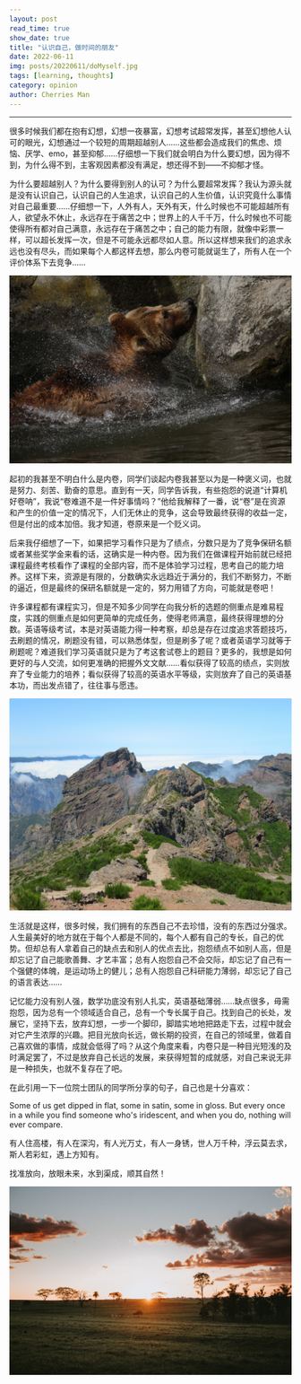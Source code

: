 ```yaml
---
layout: post
read_time: true
show_date: true
title: "认识自己，做时间的朋友"
date: 2022-06-11
img: posts/20220611/doMyself.jpg
tags: [learning, thoughts]
category: opinion
author: Cherries Man
---
```


****

很多时候我们都在抱有幻想，幻想一夜暴富，幻想考试超常发挥，甚至幻想他人认可的眼光，幻想通过一个较短的周期超越别人……这些都会造成我们的焦虑、烦恼、厌学、emo，甚至抑郁……仔细想一下我们就会明白为什么要幻想，因为得不到，为什么得不到，主客观因素都没有满足，想还得不到——不抑郁才怪。

为什么要超越别人？为什么要得到别人的认可？为什么要超常发挥？我认为源头就是没有认识自己，认识自己的人生追求，认识自己的人生价值，认识究竟什么事情对自己最重要……仔细想一下，人外有人，天外有天，什么时候也不可能超越所有人，欲望永不休止，永远存在于痛苦之中；世界上的人千千万，什么时候也不可能使得所有都对自己满意，永远存在于痛苦之中；自己的能力有限，就像中彩票一样，可以超长发挥一次，但是不可能永远都尽如人意。所以这样想来我们的追求永远也没有尽头，而如果每个人都这样去想，那么内卷可能就诞生了，所有人在一个评价体系下去竞争……

![](../assets/img/posts/20220611/bear.jpg)

起初的我甚至不明白什么是内卷，同学们谈起内卷我甚至以为是一种褒义词，也就是努力、刻苦、勤奋的意思。直到有一天，同学告诉我，有些抱怨的说道“计算机好卷呐”，我说“卷难道不是一件好事情吗？”他给我解释了一番，说“卷”是在资源和产生的价值一定的情况下，人们无休止的竞争，这会导致最终获得的收益一定，但是付出的成本加倍。我才知道，卷原来是一个贬义词。

后来我仔细想了一下，如果把学习看作只是为了绩点，分数只是为了竞争保研名额或者某些奖学金来看的话，这确实是一种内卷。因为我们在做课程开始前就已经把课程最终考核看作了课程的全部内容，而不是体验学习过程，思考自己的能力培养。这样下来，资源是有限的，分数确实永远趋近于满分的，我们不断努力，不断的逼近，但是最终的保研名额就是一定的，努力用错了方向，可能就是卷吧！

许多课程都有课程实习，但是不知多少同学在向我分析的选题的侧重点是难易程度，实践的侧重点是如何更简单的完成任务，使得老师满意，最终获得理想的分数。英语等级考试，本是对英语能力得一种考察，却总是存在过度追求答题技巧，去刷题的情况，刷题没有错，可以熟悉体型，但是刷多了呢？或者英语学习就等于刷题呢？难道我们学习英语就只是为了考这套试卷上的题目？更多的，我想是如何更好的与人交流，如何更准确的把握外文文献……看似获得了较高的绩点，实则放弃了专业能力的培养；看似获得了较高的英语水平等级，实则放弃了自己的英语基本功，而出发点错了，往往事与愿违。

![](../assets/img/posts/20220611/mountain.jpg)

生活就是这样，很多时候，我们拥有的东西自己不去珍惜，没有的东西过分强求。人生最美好的地方就在于每个人都是不同的，每个人都有自己的专长，自己的优势。但却总有人拿着自己的缺点去和别人的优点去比，抱怨绩点不如别人高，但是却忘记了自己能歌善舞、才艺丰富；总有人抱怨自己不会交际，却忘记了自己有一个强健的体魄，是运动场上的健儿；总有人抱怨自己科研能力薄弱，却忘记了自己的语言表达……

记忆能力没有别人强，数学功底没有别人扎实，英语基础薄弱……缺点很多，毋需抱怨，因为总有一个领域适合自己，总有一个专长属于自己。找到自己的长处，发展它，坚持下去，放弃幻想，一步一个脚印，脚踏实地地把路走下去，过程中就会对它产生浓厚的兴趣。把目光放向长远，做长期的投资，在自己的领域里，做着自己喜欢做的事情，成就会低得了吗？从这个角度来看，内卷只是一种目光短浅的及时满足罢了，不过是放弃自己长远的发展，来获得短暂的成就感，对自己来说无非是一种损失，也就不复存在了吧。

在此引用一下一位院士团队的同学所分享的句子，自己也是十分喜欢：

Some of us get dipped in flat, some in satin, some in gloss. But every once in a while you find someone who's iridescent, and when you do, nothing will ever compare.

有人住高楼，有人在深沟，有人光万丈，有人一身锈，世人万千种，浮云莫去求，斯人若彩虹，遇上方知有。

找准放向，放眼未来，水到渠成，顺其自然！

![](../assets/img/posts/20220611/sun.jpg)

